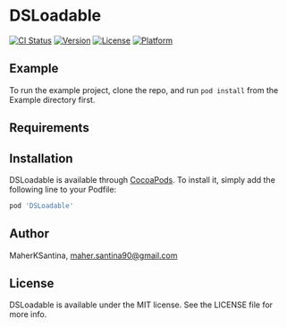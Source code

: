 # DSLoadable

[![CI Status](https://img.shields.io/travis/MaherKSantina/DSLoadable.svg?style=flat)](https://travis-ci.org/MaherKSantina/DSLoadable)
[![Version](https://img.shields.io/cocoapods/v/DSLoadable.svg?style=flat)](https://cocoapods.org/pods/DSLoadable)
[![License](https://img.shields.io/cocoapods/l/DSLoadable.svg?style=flat)](https://cocoapods.org/pods/DSLoadable)
[![Platform](https://img.shields.io/cocoapods/p/DSLoadable.svg?style=flat)](https://cocoapods.org/pods/DSLoadable)

## Example

To run the example project, clone the repo, and run `pod install` from the Example directory first.

## Requirements

## Installation

DSLoadable is available through [CocoaPods](https://cocoapods.org). To install
it, simply add the following line to your Podfile:

```ruby
pod 'DSLoadable'
```

## Author

MaherKSantina, maher.santina90@gmail.com

## License

DSLoadable is available under the MIT license. See the LICENSE file for more info.
